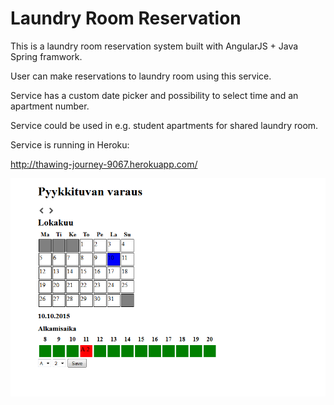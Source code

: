 # Laundry Room Reservation

This is a laundry room reservation system built with AngularJS + Java Spring framwork.

User can make reservations to laundry room using this service.

Service has a custom date picker and possibility to select time and an apartment number.

Service could be used in e.g. student apartments for shared laundry room.

Service is running in Heroku:

http://thawing-journey-9067.herokuapp.com/


![screenshot](././screenshots/laundryreservation.png)
